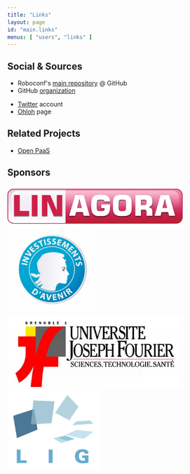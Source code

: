 ```yaml
---
title: "Links"
layout: page
id: "main.links"
menus: [ "users", "links" ]
---
```


## Social &amp; Sources

* Roboconf's [main repository](https://github.com/roboconf/roboconf) @ GitHub
* GitHub [organization](https://github.com/roboconf)

<!-- -->

* [Twitter](https://twitter.com/Roboconf) account
* [Ohloh](https://www.ohloh.net/p/roboconf) page

## Related Projects

* [Open PaaS](http://research.petalslink.org/display/openpaas)

## Sponsors

<a href="http://linagora.com/"><img src="/resources/img/sponsor-linagora.gif" alt="Linagora" width="400" /></a>
<img src="/resources/img/sponsor-fsn.jpg" alt="FSN" height="180" />

<a href="http://www.ujf-grenoble.fr/"><img src="/resources/img/sponsor-ujf.jpg" alt="Université Joseph Fourier" width="400" /></a>
<a href="http://www.liglab.fr/"><img src="/resources/img/sponsor-lig.jpg" alt="Laboratoire d'Informatique de Grenoble" height="180" /></a>
